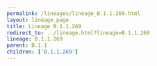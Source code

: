 ```yaml
---
permalink: /lineages/lineage_B.1.1.269.html
layout: lineage_page
title: Lineage B.1.1.269
redirect_to: ../lineage.html?lineage=B.1.1.269
lineage: B.1.1.269
parent: B.1.1
children: ['B.1.1.269']
---
```

